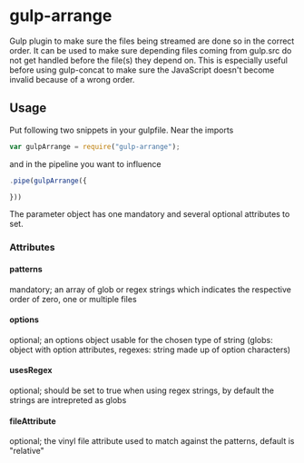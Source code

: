 # gulp-arrange

Gulp plugin to make sure the files being streamed are done so in the correct order.
It can be used to make sure depending files coming from gulp.src do not get handled before the file(s) they depend on.
This is especially useful before using gulp-concat to make sure the JavaScript doesn't become invalid because of a wrong order.

## Usage

Put following two snippets in your gulpfile. Near the imports

```js
var gulpArrange = require("gulp-arrange");
```

and in the pipeline you want to influence

```js
.pipe(gulpArrange({

}))
```
The parameter object has one mandatory and several optional attributes to set.

### Attributes
#### patterns
mandatory; an array of glob or regex strings which indicates the respective order of zero, one or multiple files

#### options
optional; an options object usable for the chosen type of string (globs: object with option attributes, regexes: string made up of option characters)

#### usesRegex
optional; should be set to true when using regex strings, by default the strings are intrepreted as globs

#### fileAttribute
optional; the vinyl file attribute used to match against the patterns, default is "relative"